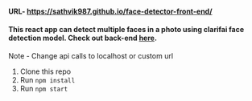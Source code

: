 #### URL- https://sathvik987.github.io/face-detector-front-end/

#### This react app can detect multiple faces in a photo using clarifai face detection model. Check out back-end [here](https://github.com/sathvik987/face-detector-back-end).

Note - Change api calls to localhost or custom url

1. Clone this repo
2. Run `npm install`
3. Run `npm start`

